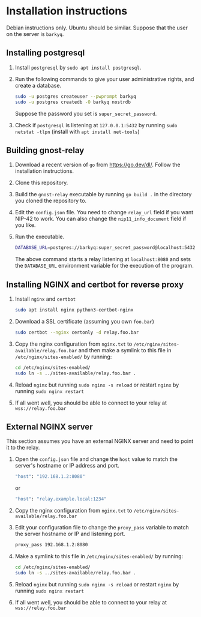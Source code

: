 # Installation instructions

Debian instructions only. Ubuntu should be similar. Suppose that the user on the server is `barkyq`.

## Installing postgresql

1. Install `postgresql` by `sudo apt install postgresql`.

2. Run the following commands to give your user administrative rights, and create a database.

    ```zsh
    sudo -u postgres createuser --pwprompt barkyq
    sudo -u postgres createdb -O barkyq nostrdb
    ```
    Suppose the password you set is `super_secret_password`.

3. Check if `postgresql` is listening at `127.0.0.1:5432` by running `sudo netstat -tlpn` (install with `apt install net-tools`)

## Building gnost-relay
1. Download a recent version of `go` from https://go.dev/dl/. Follow the installation instructions.

2. Clone this repository.

3. Build the `gnost-relay` executable by running `go build .` in the directory you cloned the repository to.

4. Edit the `config.json` file. You need to change `relay_url` field if you want NIP-42 to work. You can also change the `nip11_info_document` field if you like.

5. Run the executable.

    ```zsh
    DATABASE_URL=postgres://barkyq:super_secret_password@localhost:5432/nostrdb ./gnost-relay
    ```
    The above command starts a relay listening at `localhost:8080` and sets the `DATABASE_URL` environment variable for the execution of the program.
    
## Installing NGINX and certbot for reverse proxy

1. Install `nginx` and `certbot`

    ```zsh
    sudo apt install nginx python3-certbot-nginx 
    ```
2. Download a SSL certificate (assuming you own `foo.bar`)

    ```zsh
    sudo certbot --nginx certonly -d relay.foo.bar
    ```
3. Copy the nginx configuration from `nginx.txt` to `/etc/nginx/sites-available/relay.foo.bar` and then make a symlink to this file in `/etc/nginx/sites-enabled/` by running:

    ```zsh
    cd /etc/nginx/sites-enabled/
    sudo ln -s ../sites-available/relay.foo.bar .
    ```
4. Reload `nginx` but running `sudo nginx -s reload` or restart `nginx` by running `sudo nginx restart`

5. If all went well, you should be able to connect to your relay at `wss://relay.foo.bar`

## External NGINX server

This section assumes you have an external NGINX server and need to point it to the relay.

1. Open the `config.json` file and change the `host` value to match the server's hostname or IP address and port.
    ```zsh
    "host": "192.168.1.2:8080"
    ```
    or
    ```zsh
    "host": "relay.example.local:1234"
    ```

2. Copy the nginx configuration from `nginx.txt` to `/etc/nginx/sites-available/relay.foo.bar` 

3. Edit your configuration file to change the `proxy_pass` variable to match the server hostname or IP and listening port.
    ```zsh
    proxy_pass 192.168.1.2:8080
    ```

4. Make a symlink to this file in `/etc/nginx/sites-enabled/` by running:

    ```zsh
    cd /etc/nginx/sites-enabled/
    sudo ln -s ../sites-available/relay.foo.bar .
    ```

5. Reload `nginx` but running `sudo nginx -s reload` or restart `nginx` by running `sudo nginx restart`

6. If all went well, you should be able to connect to your relay at `wss://relay.foo.bar`
